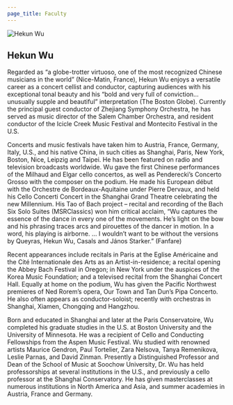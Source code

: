 ```yaml
---
page_title: Faculty
---
```


![Hekun Wu](/img/hekun-wu.jpg)

## Hekun Wu

Regarded as “a globe-trotter virtuoso, one of the most recognized Chinese musicians in the world” (Nice-Matin, France), Hekun Wu enjoys a versatile career as a concert cellist and conductor, capturing audiences with his exceptional tonal beauty and his “bold and very full of conviction… unusually supple and beautiful” interpretation (The Boston Globe). Currently the principal guest conductor of Zhejiang Symphony Orchestra, he has served as music director of the Salem Chamber Orchestra, and resident conductor of the Icicle Creek Music Festival and Montecito Festival in the U.S.  

Concerts and music festivals have taken him to Austria, France, Germany, Italy, U.S., and his native China, in such cities as Shanghai, Paris, New York, Boston, Nice, Leipzig and Taipei.  He has been featured on radio and television broadcasts worldwide. Wu gave the first Chinese performances of the Milhaud and Elgar cello concertos, as well as Penderecki’s Concerto Grosso with the composer on the podium. He made his European début with the Orchestre de Bordeaux-Aquitaine under Pierre Dervaux, and held his Cello Concerti Concert in the Shanghai Grand Theatre celebrating the new Millennium. His Tao of Bach project – recital and recording of the Bach Six Solo Suites (MSRClassics) won him critical acclaim, “Wu captures the essence of the dance in every one of the movements. He’s light on the bow and his phrasing traces arcs and pirouettes of the dancer in motion. In a word, his playing is airborne. … I wouldn’t want to be without the versions by Queyras, Hekun Wu, Casals and János Starker.” (Fanfare) 
 
Recent appearances include recitals in Paris at the Eglise Américaine and the Cité Internationale des Arts as an Artist-in-residence; a recital opening the Abbey Bach Festival in Oregon; in New York under the auspices of the Korea Music Foundation; and a televised recital from the Shanghai Concert Hall. Equally at home on the podium, Wu has given the Pacific Northwest premieres of Ned Rorem’s opera, Our Town and Tan Dun’s Pipa Concerto.  He also often appears as conductor-soloist; recently with orchestras in Shanghai, Xiamen, Chongqing and Hangzhou. 

Born and educated in Shanghai and later at the Paris Conservatoire, Wu completed his graduate studies in the U.S. at Boston University and the University of Minnesota. He was a recipient of Cello and Conducting Fellowships from the Aspen Music Festival. Wu studied with renowned artists Maurice Gendron, Paul Tortelier, Zara Nelsova, Tanya Remenikova, Leslie Parnas, and David Zinman. Presently a Distinguished Professor and Dean of the School of Music at Soochow University, Dr. Wu has held professorships at several institutions in the U.S., and previously a cello professor at the Shanghai Conservatory. He has given masterclasses at numerous institutions in North America and Asia, and summer academies in Austria, France and Germany.  
